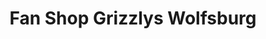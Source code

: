 ---
title: "Fan Shop Grizzlys Wolfsburg"
url: /wolfsburg/fan-shop-grizzlys-wolfsburg-allerpark/
shop: Tickets
---